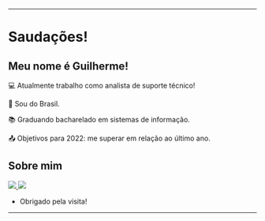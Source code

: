 ----------------------------------------------------------------------------

# Saudações!

 

## Meu nome é Guilherme!

 

:computer: Atualmente trabalho como analista de suporte técnico!

:house_with_garden: Sou do Brasil.

:books: Graduando bacharelado em sistemas de informação.

:outbox_tray: Objetivos para 2022: me superar em relação ao último ano.

 

## Sobre mim


<a href="https://www.linkedin.com/in/guilherme-reis-3546961a9/" alt="linkedin" target="_blank">

<img src="https://img.shields.io/badge/LinkedIn-%230077B5.svg?&style=flat-square&logo=linkedin&logoColor=white">

</a>
<a href="https://api.whatsapp.com/send?phone=5519991113699>" alt="WhatsApp" target="_blank">

<img src="https://img.shields.io/badge/-WhatsApp-25d366?style=flat-square&labelColor=25d366&logo=whatsapp&logoColor=white&link=https://wa.me/<SEUNUMERO>"/>

</a>




- Obrigado pela visita!

----------------------------------------------------------------------------------
